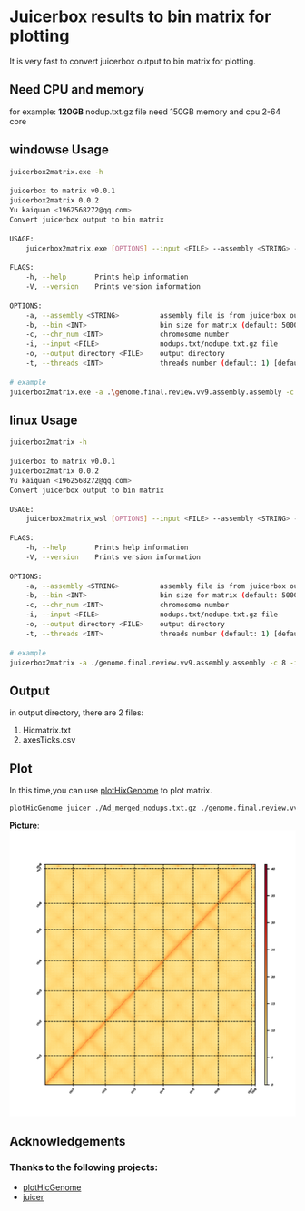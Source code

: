 # Juicerbox results to bin matrix for plotting

It is very fast to convert juicerbox output to bin matrix for plotting.

## Need CPU and memory

for example: **120GB** nodup.txt.gz file need 150GB memory and cpu 2-64 core

###

## windowse Usage

```bash
juicerbox2matrix.exe -h

juicerbox to matrix v0.0.1
juicerbox2matrix 0.0.2
Yu kaiquan <1962568272@qq.com>
Convert juicerbox output to bin matrix

USAGE:
    juicerbox2matrix.exe [OPTIONS] --input <FILE> --assembly <STRING> --output directory <FILE> --chr_num <INT>

FLAGS:
    -h, --help       Prints help information
    -V, --version    Prints version information

OPTIONS:
    -a, --assembly <STRING>          assembly file is from juicerbox output file
    -b, --bin <INT>                  bin size for matrix (default: 500000) [default: 500000]
    -c, --chr_num <INT>              chromosome number
    -i, --input <FILE>               nodups.txt/nodupe.txt.gz file
    -o, --output directory <FILE>    output directory
    -t, --threads <INT>              threads number (default: 1) [default: 8]

# example
juicerbox2matrix.exe -a .\genome.final.review.vv9.assembly.assembly -c 8 -i .\Ad_merged_nodups_test.txt.gz -o test
```

## linux Usage

```bash
juicerbox2matrix -h

juicerbox to matrix v0.0.1
juicerbox2matrix 0.0.2
Yu kaiquan <1962568272@qq.com>
Convert juicerbox output to bin matrix

USAGE:
    juicerbox2matrix_wsl [OPTIONS] --input <FILE> --assembly <STRING> --output directory <FILE> --chr_num <INT>

FLAGS:
    -h, --help       Prints help information
    -V, --version    Prints version information

OPTIONS:
    -a, --assembly <STRING>          assembly file is from juicerbox output file
    -b, --bin <INT>                  bin size for matrix (default: 500000) [default: 500000]
    -c, --chr_num <INT>              chromosome number
    -i, --input <FILE>               nodups.txt/nodupe.txt.gz file
    -o, --output directory <FILE>    output directory
    -t, --threads <INT>              threads number (default: 1) [default: 8]

# example
juicerbox2matrix -a ./genome.final.review.vv9.assembly.assembly -c 8 -i ./Ad_merged_nodups_test.txt.gz -o test
```

## Output

in output directory, there are 2 files:

1. Hicmatrix.txt
2. axesTicks.csv

## Plot

In this time,you can use [plotHixGenome](https://github.com/Atvar2/plotHicGenome) to plot matrix.

```bash
plotHicGenome juicer ./Ad_merged_nodups.txt.gz ./genome.final.review.vv9.assembly.assembly -H ./test/Hicmatrix -W whole -n 7 -s True -l t -F 4 -r 500000 -X 2 -w 0.5 -d 3 -S 'dashed' -i 300 -z 6,6 -C 'black' -L 0.8 -A 0.8 -B  '1%' -D 0.2 -o Juicerbox.pdf -R ./test
```

**Picture**:
![Juicerbox](Juicerbox.png)

## Acknowledgements

### Thanks to the following projects:

- [plotHicGenome](https://github.com/Atvar2/plotHicGenome)
- [juicer](https://github.com/aidenlab/juicer)
